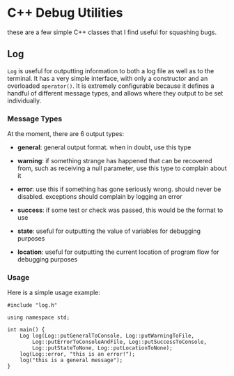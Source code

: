 # C++ Debug Utilities

these are a few simple C++ classes that I find useful for squashing bugs.

## Log

`Log` is useful for outputting information to both a log file as well as to the terminal. It has a very simple interface, with only a constructor and an overloaded `operator()`. It is extremely configurable because it defines a handful of different message types, and allows where they output to be set individually. 

### Message Types

At the moment, there are 6 output types:

* __general__: general output format. when in doubt, use this type

* __warning__: if something strange has happened that can be recovered from, such as receiving a null parameter, use this type to complain about it

* __error__: use this if something has gone seriously wrong. should never be disabled. exceptions should complain by logging an error

* __success__: if some test or check was passed, this would be the format to use

* __state__: useful for outputting the value of variables for debugging purposes

* __location__: useful for outputting the current location of program flow for debugging purposes

### Usage

Here is a simple usage example:

```
#include "log.h"

using namespace std;

int main() {
	Log log(Log::putGeneralToConsole, Log::putWarningToFile,
		Log::putErrorToConsoleAndFile, Log::putSuccessToConsole,
		Log::putStateToNone, Log::putLocationToNone);
	log(Log::error, "this is an error!");
	log("this is a general message");
}
``` 
